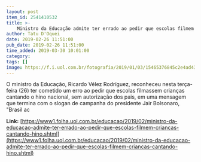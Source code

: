 ```yaml
---
layout: post
item_id: 2541410532
title: >-
    Ministro da Educação admite ter errado ao pedir que escolas filmem crianças cantando hino
author: Tatu D'Oquei
date: 2019-02-26 11:51:00
pub_date: 2019-02-26 11:51:00
time_added: 2019-03-30 10:01:00
category: 
tags: []
image: https://f.i.uol.com.br/fotografia/2019/01/03/15465376845c2e4ad430f20_1546537684_3x2_rt.jpg
---
```


​O ministro da Educação, Ricardo Vélez Rodríguez, reconheceu nesta terça-feira (26) ter cometido um erro ao pedir que escolas filmassem crianças cantando o hino nacional, sem autorização dos pais, em uma mensagem que termina com o slogan de campanha do presidente Jair Bolsonaro, "Brasil ac

**Link:** [https://www1.folha.uol.com.br/educacao/2019/02/ministro-da-educacao-admite-ter-errado-ao-pedir-que-escolas-filmem-criancas-cantando-hino.shtml](https://www1.folha.uol.com.br/educacao/2019/02/ministro-da-educacao-admite-ter-errado-ao-pedir-que-escolas-filmem-criancas-cantando-hino.shtml)

